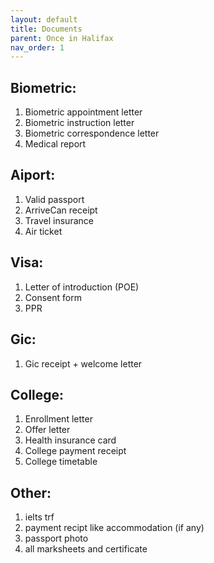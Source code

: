 ```yaml
---
layout: default
title: Documents
parent: Once in Halifax
nav_order: 1
---
```


## Biometric:
1. Biometric appointment letter
2. Biometric instruction letter
3. Biometric correspondence letter
4. Medical report


## Aiport:
1. Valid passport
2. ArriveCan receipt
3. Travel insurance
4. Air ticket

## Visa:
1. Letter of introduction (POE)
2. Consent form
3. PPR


## Gic:
1. Gic receipt + welcome letter


## College:
1. Enrollment letter 
2. Offer letter
3. Health insurance card
4. College payment receipt
5. College timetable

## Other:
1. ielts trf
2. payment recipt like accommodation (if any)
3. passport photo
4. all marksheets and certificate